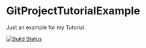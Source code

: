 # GitProjectTutorialExample
Just an example for my Tutorial.


[![Build Status](https://travis-ci.com/ericdddddd/Test.svg?branch=master)](https://travis-ci.com/ericdddddd/Test)